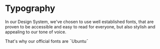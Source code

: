 # Typography
In our Design System, we've chosen to use well established fonts, that are proven to be accessible and easy to read for everyone, but also stylish and appealing to our tone of voice.

That's why our official fonts are ¯Ubuntu¯